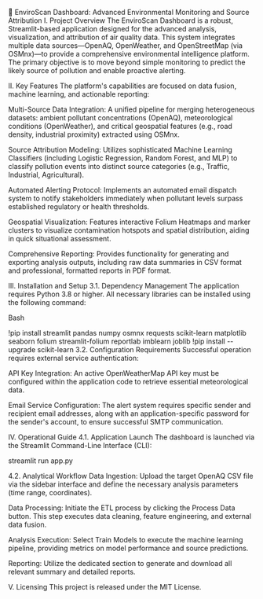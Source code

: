 🌳 EnviroScan Dashboard: Advanced Environmental Monitoring and Source Attribution
I. Project Overview
The EnviroScan Dashboard is a robust, Streamlit-based application designed for the advanced analysis, visualization, and attribution of air quality data. This system integrates multiple data sources—OpenAQ, OpenWeather, and OpenStreetMap (via OSMnx)—to provide a comprehensive environmental intelligence platform. The primary objective is to move beyond simple monitoring to predict the likely source of pollution and enable proactive alerting.

II. Key Features
The platform's capabilities are focused on data fusion, machine learning, and actionable reporting:

Multi-Source Data Integration: A unified pipeline for merging heterogeneous datasets: ambient pollutant concentrations (OpenAQ), meteorological conditions (OpenWeather), and critical geospatial features (e.g., road density, industrial proximity) extracted using OSMnx.

Source Attribution Modeling: Utilizes sophisticated Machine Learning Classifiers (including Logistic Regression, Random Forest, and MLP) to classify pollution events into distinct source categories (e.g., Traffic, Industrial, Agricultural).

Automated Alerting Protocol: Implements an automated email dispatch system to notify stakeholders immediately when pollutant levels surpass established regulatory or health thresholds.

Geospatial Visualization: Features interactive Folium Heatmaps and marker clusters to visualize contamination hotspots and spatial distribution, aiding in quick situational assessment.

Comprehensive Reporting: Provides functionality for generating and exporting analysis outputs, including raw data summaries in CSV format and professional, formatted reports in PDF format.

III. Installation and Setup
3.1. Dependency Management
The application requires Python 3.8 or higher. All necessary libraries can be installed using the following command:

Bash

!pip install streamlit pandas numpy osmnx requests scikit-learn matplotlib seaborn folium streamlit-folium reportlab imblearn joblib
!pip install --upgrade scikit-learn
3.2. Configuration Requirements
Successful operation requires external service authentication:

API Key Integration: An active OpenWeatherMap API key must be configured within the application code to retrieve essential meteorological data.

Email Service Configuration: The alert system requires specific sender and recipient email addresses, along with an application-specific password for the sender's account, to ensure successful SMTP communication.

IV. Operational Guide
4.1. Application Launch
The dashboard is launched via the Streamlit Command-Line Interface (CLI):

streamlit run app.py

4.2. Analytical Workflow
Data Ingestion: Upload the target OpenAQ CSV file via the sidebar interface and define the necessary analysis parameters (time range, coordinates).

Data Processing: Initiate the ETL process by clicking the Process Data button. This step executes data cleaning, feature engineering, and external data fusion.

Analysis Execution: Select Train Models to execute the machine learning pipeline, providing metrics on model performance and source predictions.

Reporting: Utilize the dedicated section to generate and download all relevant summary and detailed reports.

V. Licensing
This project is released under the MIT License.

